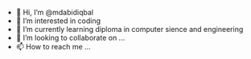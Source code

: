 - 👋 Hi, I’m @mdabidiqbal
- 👀 I’m interested in coding
- 🌱 I’m currently learning diploma in computer sience and engineering
- 💞️ I’m looking to collaborate on ...
- 📫 How to reach me ...

<!---
mdabidiqbal/mdabidiqbal is a ✨ special ✨ repository because its `README.md` (this file) appears on your GitHub profile.
You can click the Preview link to take a look at your changes.
--->

